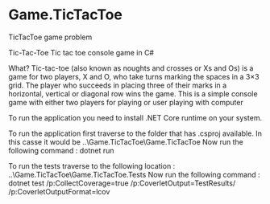 # Game.TicTacToe
TicTacToe game problem

Tic-Tac-Toe
Tic tac toe console game in C#

What?
Tic-tac-toe (also known as noughts and crosses or Xs and Os) is a game for two players, X and O, 
who take turns marking the spaces in a 3×3 grid. The player who succeeds in placing three of their marks in a horizontal, vertical 
or diagonal row wins the game. This is a simple console game with either two players for playing or user playing with computer

To run the application you need to install .NET Core runtime on your system.

To run the application first traverse to the folder that has .csproj available. In this casse it would be ..\Game.TicTacToe\Game.TicTacToe
Now run the following command : dotnet run

To run the tests traverse to the following location : ..\Game.TicTacToe\Game.TicTacToe.Tests
Now run the following command : dotnet test /p:CollectCoverage=true /p:CoverletOutput=TestResults/ /p:CoverletOutputFormat=lcov 
